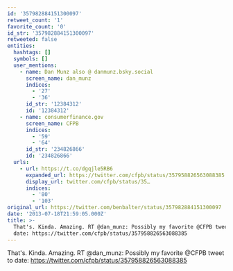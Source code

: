 ```yaml
---
id: '357982884151300097'
retweet_count: '1'
favorite_count: '0'
id_str: '357982884151300097'
retweeted: false
entities:
  hashtags: []
  symbols: []
  user_mentions:
    - name: Dan Munz also @ danmunz.bsky.social
      screen_name: dan_munz
      indices:
        - '27'
        - '36'
      id_str: '12384312'
      id: '12384312'
    - name: consumerfinance.gov
      screen_name: CFPB
      indices:
        - '59'
        - '64'
      id_str: '234826866'
      id: '234826866'
  urls:
    - url: https://t.co/dgqjle5RB6
      expanded_url: https://twitter.com/cfpb/status/357958826563088385
      display_url: twitter.com/cfpb/status/35…
      indices:
        - '80'
        - '103'
original_url: https://twitter.com/benbalter/status/357982884151300097
date: '2013-07-18T21:59:05.000Z'
title: >-
  That's. Kinda. Amazing. RT @dan_munz: Possibly my favorite @CFPB tweet to
  date: https://twitter.com/cfpb/status/357958826563088385
---
```


That's. Kinda. Amazing. RT @dan_munz: Possibly my favorite @CFPB tweet to date: https://twitter.com/cfpb/status/357958826563088385